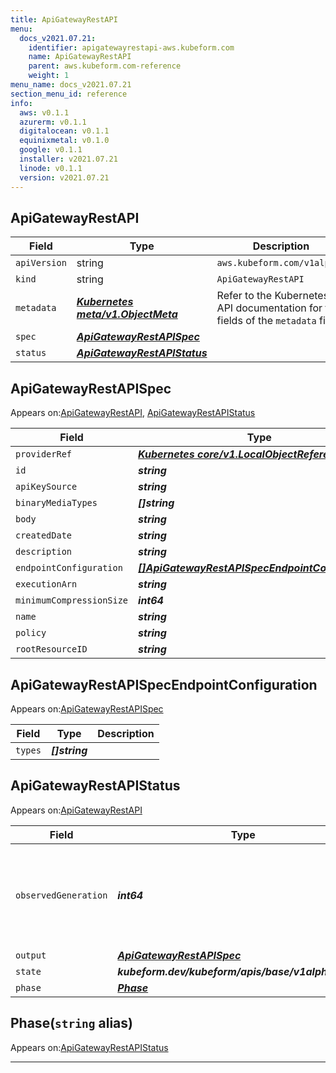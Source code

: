 ```yaml
---
title: ApiGatewayRestAPI
menu:
  docs_v2021.07.21:
    identifier: apigatewayrestapi-aws.kubeform.com
    name: ApiGatewayRestAPI
    parent: aws.kubeform.com-reference
    weight: 1
menu_name: docs_v2021.07.21
section_menu_id: reference
info:
  aws: v0.1.1
  azurerm: v0.1.1
  digitalocean: v0.1.1
  equinixmetal: v0.1.0
  google: v0.1.1
  installer: v2021.07.21
  linode: v0.1.1
  version: v2021.07.21
---
```


## ApiGatewayRestAPI
| Field | Type | Description |
| ------ | ----- | ----------- |
| `apiVersion` | string | `aws.kubeform.com/v1alpha1` |
|    `kind` | string | `ApiGatewayRestAPI` |
| `metadata` | ***[Kubernetes meta/v1.ObjectMeta](https://v1-18.docs.kubernetes.io/docs/reference/generated/kubernetes-api/v1.18/#objectmeta-v1-meta)***|Refer to the Kubernetes API documentation for the fields of the `metadata` field.|
| `spec` | ***[ApiGatewayRestAPISpec](#apigatewayrestapispec)***||
| `status` | ***[ApiGatewayRestAPIStatus](#apigatewayrestapistatus)***||
## ApiGatewayRestAPISpec

Appears on:[ApiGatewayRestAPI](#apigatewayrestapi), [ApiGatewayRestAPIStatus](#apigatewayrestapistatus)

| Field | Type | Description |
| ------ | ----- | ----------- |
| `providerRef` | ***[Kubernetes core/v1.LocalObjectReference](https://v1-18.docs.kubernetes.io/docs/reference/generated/kubernetes-api/v1.18/#localobjectreference-v1-core)***||
| `id` | ***string***||
| `apiKeySource` | ***string***| ***(Optional)*** |
| `binaryMediaTypes` | ***[]string***| ***(Optional)*** |
| `body` | ***string***| ***(Optional)*** |
| `createdDate` | ***string***| ***(Optional)*** |
| `description` | ***string***| ***(Optional)*** |
| `endpointConfiguration` | ***[[]ApiGatewayRestAPISpecEndpointConfiguration](#apigatewayrestapispecendpointconfiguration)***| ***(Optional)*** |
| `executionArn` | ***string***| ***(Optional)*** |
| `minimumCompressionSize` | ***int64***| ***(Optional)*** |
| `name` | ***string***||
| `policy` | ***string***| ***(Optional)*** |
| `rootResourceID` | ***string***| ***(Optional)*** |
## ApiGatewayRestAPISpecEndpointConfiguration

Appears on:[ApiGatewayRestAPISpec](#apigatewayrestapispec)

| Field | Type | Description |
| ------ | ----- | ----------- |
| `types` | ***[]string***||
## ApiGatewayRestAPIStatus

Appears on:[ApiGatewayRestAPI](#apigatewayrestapi)

| Field | Type | Description |
| ------ | ----- | ----------- |
| `observedGeneration` | ***int64***| ***(Optional)*** Resource generation, which is updated on mutation by the API Server.|
| `output` | ***[ApiGatewayRestAPISpec](#apigatewayrestapispec)***| ***(Optional)*** |
| `state` | ***kubeform.dev/kubeform/apis/base/v1alpha1.State***| ***(Optional)*** |
| `phase` | ***[Phase](#phase)***| ***(Optional)*** |
## Phase(`string` alias)

Appears on:[ApiGatewayRestAPIStatus](#apigatewayrestapistatus)

---

